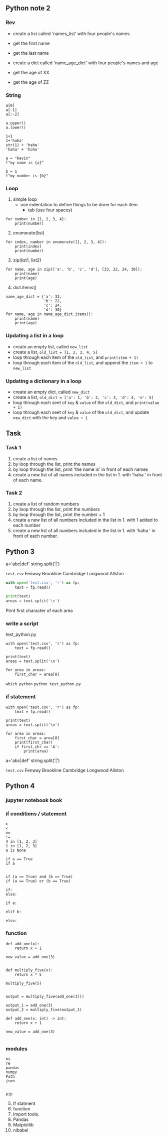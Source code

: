 Python note 2
-------------

### Rev
- create a list called 'names_list' with four people's names.
- get the first name
- get the last name

- create a dict called 'name_age_dict' with four people's names and age
- get the age of XX
- get the age of ZZ


### String
```
a[0]
a[-1]
a[:-2]

a.upper()
a.lower()

1+1
1+'haha'
str(1) + 'haha'
'haha' + 'hoho'

a = "kevin"
f"my name is {a}" 

b = 1
f"my number is {b}"
```


### Loop

1. simple loop
    - use indentation to define things to be done for each item
        - tab (use four spaces)

```
for number in [1, 2, 3, 4]:
    print(number)
```

2. enumerate(list)

```
for index, number in enumerate([1, 2, 3, 4]):
    print(index)
    print(number)
```

3. zip(list1, list2)

```
for name, age in zip(['a', 'b', 'c', 'd'], [33, 22, 24, 30]):
    print(name)
    print(age)
```

4. dict.items()

```
name_age_dict = {'a': 33,
                 'b': 22,
                 'c': 24,
                 'd': 30}
for name, age in name_age_dict.items():
    print(name)
    print(age)
```


### Updating a list in a loop

- create an empty list, called `new_list`
- create a list, `old_list = [1, 2, 3, 4, 5]`
- loop through each item of the `old_list`, and `print(item + 1)`
- loop through each item of the `old_list`, and append the `item + 1` to `new_list`


### Updating a dictionary in a loop

- create an empty dict, called `new_dict`
- create a list, `old_dict = ['a': 1, 'b': 2, 'c': 3, 'd': 4, 'e': 5]`
- loop through each seet of `key` & `value` of the `old_dict`, and `print(value + 1)`
- loop through each seet of `key` & `value` of the `old_dict`, and update `new_dict` with the key and `value + 1`


## Task

### Task 1

1. create a list of names
2. by loop through the list, print the names
3. by loop through the list, print 'the name is' in front of each names
4. create a new list of all names included in the list in 1. with 'haha ' in front of each name.

### Task 2

1. create a list of random numbers
2. by loop through the list, print the numbers
3. by loop through the list, print the number + 1
4. create a new list of all numbers included in the list in 1. with 1 added to each number
5. create a new list of all numbers included in the list in 1. with 'haha ' in front of each number.


Python 3
--------

a='abc|def'
string.split('|')


`test.csv`
Fenway
Brookline
Cambridge
Longwood
Allston

```python
with open('test.csv', 'r') as fp:
    text = fp.read()

print(text)
areas = text.split('\n')
```

Print first character of each area

### write a script

test_python.py
```
with open('test.csv', 'r') as fp:
    text = fp.read()

print(text)
areas = text.split('\n')

for area in areas:
    first_char = area[0]

```

`which python`
`python test_python.py`


### if statement
```
with open('test.csv', 'r') as fp:
    text = fp.read()

print(text)
areas = text.split('\n')

for area in areas:
    first_char = area[0]
    print(first_char)
    if first_chr == 'A':
        print(area)

```

a='abc|def'
string.split('|')


`test.csv`
Fenway
Brookline
Cambridge
Longwood
Allston




Python 4
--------

### jupyter notebook book
### if conditions / statement

```
>
<
==
!=
4 in [1, 2, 3]
1 in [1, 2, 3]
a is None

if a == True
if a


if (a == True) and (b == True)
if (a == True) or (b == True)

if:
else:

if a:

elif b:

else:
```



### function

```
def add_one(x):
    return x + 1

new_value = add_one(3)
    

def multiply_five(x):
    return x * 5

multiply_five(5)


output = multiply_five(add_one(3)))

output_1 = add_one(3)
output_2 = multiply_five(output_1)

```



```
def add_one(x: int) -> int:
    return x + 1

new_value = add_one(3)
    
```


### modules
```
os
re
pandas
numpy
Path
json


pip
```


5. If statment
6. function
7. Import tools.
8. Pandas
9. Matplotlib
10. nibabel


